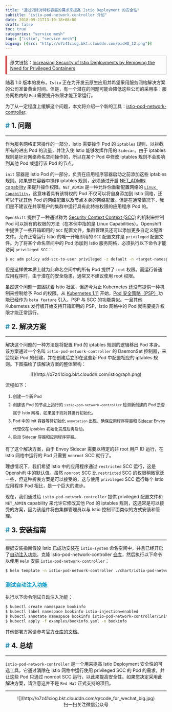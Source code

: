 ```yaml
---
title: "通过消除对特权容器的需求来提高 Istio Deployment 的安全性"
subtitle: "istio-pod-network-controller 介绍"
date: 2018-09-21T13:10:18+08:00
draft: false
toc: true
categories: "service mesh"
tags: ["istio", "service mesh"]
bigimg: [{src: "http://o7z41ciog.bkt.clouddn.com/picHD_12.png"}]
---
```


<!--more-->

<p id="div-border-left-red">原文链接：<a href="https://blog.openshift.com/increasing-security-of-istio-deployments-by-removing-the-need-for-privileged-containers/" target="_blank">Increasing Security of Istio Deployments by Removing the Need for Privileged Containers</a></p>

随着 1.0 版本的发布，`Istio` 正在为开发云原生应用并希望采用服务网格解决方案的公司准备黄金时间。但是，有一个潜在的问题可能会降低这些公司的采用率：服务网格内的 `Pod` 需要提升权限才能正常运行。

为了从一定程度上缓解这个问题，本文将介绍一个新的工具：[istio-pod-network-controller](https://github.com/sabre1041/istio-pod-network-controller).

## 1. 问题

----

作为服务网格正常操作的一部分，Istio 需要操作 Pod 的 `iptables` 规则，以拦截所有的进出 Pod 的流量，并注入使 Istio 能够发挥作用的 `Sidecar`。由于 iptables 规则是针对网络命名空间操作的，所以在某个 Pod 中修改 iptables 规则不会影响到其他 Pod 或运行该 Pod 的节点。

`init` 容器是 Istio Pod 的一部分，负责在应用程序容器启动之前添加这些 iptables 规则。如果想在容器中操作 iptables 规则，必须通过开启 [NET_ADMIN capability](http://man7.org/linux/man-pages/man7/capabilities.7.html) 来提升操作权限。`NET_ADMIN` 是一种允许你重新配置网络的 [`Linux Capability`](http://man7.org/linux/man-pages/man7/capabilities.7.html)，这意味着具有该特权的 Pod 不仅可以将自身添加到 Istio 网格，还可以干扰其他 Pod 的网络配置以及节点本身的网络配置。但是在通常情况下，我们是不建议在共享租户的集群中运行具有此特权权限的应用程序 Pod 的。

`OpenShift` 提供了一种通过称为 [Security Context Context (SCC)](https://docs.openshift.com/container-platform/3.10/admin_guide/manage_scc.html) 的机制来控制 Pod 可以拥有的权限的方法（在本例中指的是 Linux Capabilities）。Openshift 中提供了一些开箱即用的 `SCC` 配置文件，集群管理员还可以添加更多自定义配置文件。允许正常运行 Istio 的唯一开箱即用的 `SCC` 配置文件是 `privileged` 配置文件。为了将某个命名空间中的 Pod 添加到 Istio 服务网格，必须执行以下命令才能访问 `privileged SCC`：

```bash
$ oc adm policy add-scc-to-user privileged -z default -n <target-namespace>
```

但是这样做本质上就为此命名空间中的所有 Pod 提供了 `root` 权限。而运行普通应用程序时，由于潜在的安全隐患，通常又不建议使用 root 权限。

虽然这个问题一直困扰着 Istio 社区，但迄今为止 Kubernetes 还没有提供一种机制来控制给予 Pod 的权限。从 [Kubernetes 1.11](https://github.com/kubernetes/kubernetes/blob/master/CHANGELOG-1.11.md) 开始，[Pod 安全策略（PSP）](https://kubernetes.io/docs/concepts/policy/pod-security-policy/)功能已经作为 `beta feature` 引入，PSP 与 SCC 的功能类似。一旦其他 Kubernetes 发行版开始支持开箱即用的 PSP，Istio 网格中的 Pod 就需要提升权限才能正常运行。

## 2. 解决方案

----

解决这个问题的一种方法是将配置 Pod 的 iptables 规则的逻辑移出 Pod 本身。该方案通过一个名叫 `istio-pod-network-controller` 的 DaemonSet 控制器，来监视新 Pod 的创建，并在创建后立即在这些新 Pod 中配置相应的 iptables 规则。下图描绘了该解决方案的整体架构：

<center>![](http://o7z41ciog.bkt.clouddn.com/istiograph.png)</center>

流程如下：

1. 创建一个新 Pod
2. 创建该 Pod 的节点上运行的 `istio-pod-network-controller` 检测新创建的 Pod 是否属于 Istio 网格，如果属于则对其进行初始化。
3. Pod 中的 init 容器等待初始化 `annotation` 出现，确保应用程序容器和 [Sidecar](https://istio.io/zh/docs/setup/kubernetes/sidecar-injection/) Envoy 代理仅在 iptables 初始化完成后再启动。
4. 启动 Sidecar 容器和应用程序容器。

有了这个解决方案，由于 Envoy Sidecar 需要以特定的非 root 用户 ID 运行，在 Istio 网格中运行的 Pod 只需要 `nonroot` SCC 就行了。

理想情况下，我们希望 Istio 中的应用程序通过 `restricted` SCC 运行，这是 Openshift 中的默认值。虽然 `nonroot` SCC 比 `restricted` SCC 的权限稍微宽泛一些，但这种折衷方案是可以接受的，这与使用 `privileged` SCC 运行每个 Istio 应用程序 Pod 相比，是一个巨大的进步。

现在，我们通过给 `istio-pod-network-controller` 提供 privileged 配置文件和 `NET_ADMIN` capability 来允许它修改其他 Pod 的 iptables 规则，这通常是可以接受的方案，因为该组件将由集群管理员以与 Istio 控制平面类似的方式安装和管理。

## 3. 安装指南

----

根据安装指南假设 Istio 已成功安装在 `istio-system` 命名空间中，并且已经开启了[自动注入功能](https://istio.io/zh/docs/setup/kubernetes/sidecar-injection/#automatic-sidecar-injection)。克隆 istio-pod-network-controller [仓库](https://github.com/sabre1041/istio-pod-network-controller)，然后执行以下命令以使用 `Helm` 安装 `istio-pod-network-controller`：

```bash
$ helm template -n istio-pod-network-controller ./chart/istio-pod-network-controller | kubectl apply -f -
```

### 测试自动注入功能

执行以下命令测试自动注入功能：

```bash
$ kubectl create namespace bookinfo
$ kubectl label namespace bookinfo istio-injection=enabled
$ kubectl annotate namespace bookinfo istio-pod-network-controller/initialize=true
$ kubectl apply -f examples/bookinfo.yaml -n bookinfo
```

其他部署方案请参考[官方仓库的文档](https://github.com/sabre1041/istio-pod-network-controller)。

## 4. 总结

----

`istio-pod-network-controller` 是一个用来提高 Istio Deployment 安全性的可选工具，它通过消除在 Istio 网格中运行使用 privileged SCC 的 Pod 的需求，并让这些 Pod 只通过 nonroot SCC 运行，以此来提高安全性。如果您决定采用此解决方案，请注意这并不是 `Red Hat` 正式支持的项目。

----

<center>![](http://o7z41ciog.bkt.clouddn.com/qrcode_for_wechat_big.jpg)</center>
<center>扫一扫关注微信公众号</center>

<style>
h2 {
    display: block;
    font-size: 1.5em;
    margin-block-start: 0.83em;
    margin-block-end: 0.83em;
    margin-inline-start: 0px;
    margin-inline-end: 0px;
    font-weight: bold;
}
h2::before {
    content: "#";
    margin-right: 5px;
    color: #2d96bd;
}
h3 {
    color: #0099CC;
}
h4 {
    color: #F77A0B;
}
li {
    line-height: 2;
    font-size: 0.9em;
}
#blockquote {
    padding: 10px 20px;
    margin: 0 0 20px;
    font-size: 16px;
    border-left: 5px solid #986dbd;
}
#blue {
color: #2780e3;
}
#note {
    font-size: 1.5rem;
    font-style: italic;
    padding: 0 1rem;
    margin: 2.5rem 0;
    position: relative;
    background-color: #fafeff;
    border-top: 1px dotted #9954bb;
    border-bottom: 1px dotted #9954bb;
}
#note-title {
    padding: 0.2rem 0.5rem;
    background: #9954bb;
    color: #FFF;
    position: absolute;
    left: 0;
    top: 0.25rem;
    box-shadow: 0 2px 4px rgba(0,0,0,0.2);
    border-radius: 4px;
    -webkit-transform: rotate(-5deg) translateX(-10px) translateY(-25px);
    -moz-transform: rotate(-5deg) translateX(-10px) translateY(-25px);
    -ms-transform: rotate(-5deg) translateX(-10px) translateY(-25px);
    -o-transform: rotate(-5deg) translateX(-10px) translateY(-25px);
    transform: rotate(-5deg) translateX(-10px) translateY(-25px);
}
#inline-yellow {
display:inline;
padding:.2em .6em .3em;
font-size:80%;
font-weight:bold;
line-height:1;
color:#fff;
text-align:center;
white-space:nowrap;
vertical-align:baseline;
border-radius:0;
background-color: #f0ad4e;
}
#inline-green {
display:inline;
padding:.2em .6em .3em;
font-size:80%;
font-weight:bold;
line-height:1;
color:#fff;
text-align:center;
white-space:nowrap;
vertical-align:baseline;
border-radius:0;
background-color: #5cb85c;
}
#inline-blue {
display:inline;
padding:.2em .6em .3em;
font-size:80%;
font-weight:bold;
line-height:1;
color:#fff;
text-align:center;
white-space:nowrap;
vertical-align:baseline;
border-radius:0;
background-color: #2780e3;
}
#inline-purple {
display:inline;
padding:.2em .6em .3em;
font-size:80%;
font-weight:bold;
line-height:1;
color:#fff;
text-align:center;
white-space:nowrap;
vertical-align:baseline;
border-radius:0;
background-color: #9954bb;
}
#div-border-left-red {
display: block;
padding: 10px;
margin: 10px 0;
border: 1px solid #ccc;
border-left-width: 5px;
border-radius: 3px;
border-left-color: #df3e3e;
}
#div-border-left-yellow {
display: block;
padding: 10px;
margin: 10px 0;
border: 1px solid #ccc;
border-left-width: 5px;
border-radius: 3px;
border-left-color: #f0ad4e;
}
#div-border-left-green {
display: block;
padding: 10px;
margin: 10px 0;
border: 1px solid #ccc;
border-left-width: 5px;
border-radius: 3px;
border-left-color: #5cb85c;
}
#div-border-left-blue {
display: block;
padding: 10px;
margin: 10px 0;
border: 1px solid #ccc;
border-left-width: 5px;
border-radius: 3px;
border-left-color: #2780e3;
}
#div-border-left-purple {
display: block;
padding: 10px;
margin: 10px 0;
border: 1px solid #ccc;
border-left-width: 5px;
border-radius: 3px;
border-left-color: #9954bb;
}
#div-border-right-red {
display: block;
padding: 10px;
margin: 10px 0;
border: 1px solid #ccc;
border-right-width: 5px;
border-radius: 3px;
border-right-color: #df3e3e;
}
#div-border-right-yellow {
display: block;
padding: 10px;
margin: 10px 0;
border: 1px solid #ccc;
border-right-width: 5px;
border-radius: 3px;
border-right-color: #f0ad4e;
}
#div-border-right-green {
display: block;
padding: 10px;
margin: 10px 0;
border: 1px solid #ccc;
border-right-width: 5px;
border-radius: 3px;
border-right-color: #5cb85c;
}
#div-border-right-blue {
display: block;
padding: 10px;
margin: 10px 0;
border: 1px solid #ccc;
border-right-width: 5px;
border-radius: 3px;
border-right-color: #2780e3;
}
#div-border-right-purple {
display: block;
padding: 10px;
margin: 10px 0;
border: 1px solid #ccc;
border-right-width: 5px;
border-radius: 3px;
border-right-color: #9954bb;
}
#div-border-top-red {
display: block;
padding: 10px;
margin: 10px 0;
border: 1px solid #ccc;
border-top-width: 5px;
border-radius: 3px;
border-top-color: #df3e3e;
}
#div-border-top-yellow {
display: block;
padding: 10px;
margin: 10px 0;
border: 1px solid #ccc;
border-top-width: 5px;
border-radius: 3px;
border-top-color: #f0ad4e;
}
#div-border-top-green {
display: block;
padding: 10px;
margin: 10px 0;
border: 1px solid #ccc;
border-top-width: 5px;
border-radius: 3px;
border-top-color: #5cb85c;
}
#div-border-top-blue {
display: block;
padding: 10px;
margin: 10px 0;
border: 1px solid #ccc;
border-top-width: 5px;
border-radius: 3px;
border-top-color: #2780e3;
}
#div-border-top-purple {
display: block;
padding: 10px;
margin: 10px 0;
border: 1px solid #ccc;
border-top-width: 5px;
border-radius: 3px;
border-top-color: #9954bb;
}
</style>
